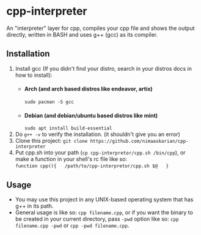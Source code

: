 # cpp-interpreter
An "interpreter" layer for cpp, compiles your cpp file and shows the output directly, written in BASH and uses g++ (gcc) as its compiler.  

## Installation
1. Install gcc (If you didn't find your distro, search in your distros docs in how to install):
    - #### Arch (and arch based distros like endeavor, artix)  
        `sudo pacman -S gcc`
    - #### Debian (and debian/ubuntu based distros like mint)  
        `sudo apt install build-essential`
2. Do `g++ -v` to verify the installation. (it shouldn't give you an error)
3. Clone this project: `git clone https://github.com/nimaaskarian/cpp-interpreter`  
4. Put cpp.sh into your path (`cp cpp-interpretor/cpp.sh /bin/cpp`), or make a function in your shell's rc file like so:  
`function cpp(){  
    /path/to/cpp-interpretor/cpp.sh $@  
}`

## Usage
- You may use this project in any UNIX-based operating system that has g++ in its path.  
- General usage is like so: `cpp filename.cpp`, or if you want the binary to be created in your current directory, pass `-pwd` option like so: `cpp filename.cpp -pwd` or `cpp -pwd filename.cpp`.
